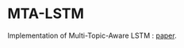 # MTA-LSTM
Implementation of Multi-Topic-Aware LSTM : [paper](https://www.ijcai.org/Proceedings/2018/0567.pdf).
